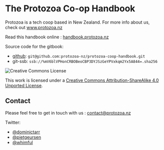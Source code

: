 # The Protozoa Co-op Handbook

Protozoa is a tech coop based in New Zealand. For more info about us, check out www.protozoa.nz

Read this handbook online : [handbook.protozoa.nz](http://handbook.protozoa.nz/)

Source code for the gitbook: 
  - [github](https://github.com/protozoa-nz/protozoa-coop-handbook): `git@github.com:protozoa-nz/protozoa-coop-handbook.git`
  - git-ssb: `ssb://%mV6blVPHonCRBOBeoCBP3DYJSzGeYPVxkqm2Yx5A844=.sha256`

<img src="https://i.creativecommons.org/l/by-sa/3.0/88x31.png" class="img-right" alt="Creative Commons License" />

This work is licensed under a [Creative Commons Attribution-ShareAlike 4.0 Unported License](http://creativecommons.org/licenses/by-sa/4.0/).


## Contact 

Please feel free to get in touch with us : contact@protozoa.nz

Twitter: 
  - [@dominictarr](https://twitter.com/dominictarr) 
  - [@pietgeursen](https://twitter.com/pietgeursen) 
  - [@whimful](https://twitter.com/whimful) 

